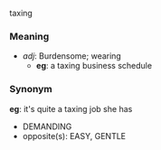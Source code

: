 taxing
### Meaning
+ _adj_: Burdensome; wearing
    + __eg__: a taxing business schedule

### Synonym

__eg__: it's quite a taxing job she has

+ DEMANDING
+ opposite(s): EASY, GENTLE


